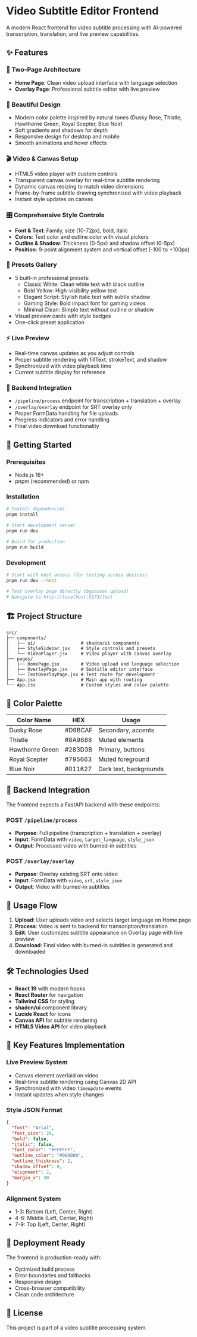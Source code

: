 # Video Subtitle Editor Frontend

A modern React frontend for video subtitle processing with AI-powered transcription, translation, and live preview capabilities.

## ✨ Features

### 🎯 Two-Page Architecture
- **Home Page**: Clean video upload interface with language selection
- **Overlay Page**: Professional subtitle editor with live preview

### 🎨 Beautiful Design
- Modern color palette inspired by natural tones (Dusky Rose, Thistle, Hawthorne Green, Royal Scepter, Blue Noir)
- Soft gradients and shadows for depth
- Responsive design for desktop and mobile
- Smooth animations and hover effects

### 🎬 Video & Canvas Setup
- HTML5 video player with custom controls
- Transparent canvas overlay for real-time subtitle rendering
- Dynamic canvas resizing to match video dimensions
- Frame-by-frame subtitle drawing synchronized with video playback
- Instant style updates on canvas

### 🎛️ Comprehensive Style Controls
- **Font & Text**: Family, size (10-72px), bold, italic
- **Colors**: Text color and outline color with visual pickers
- **Outline & Shadow**: Thickness (0-5px) and shadow offset (0-5px)
- **Position**: 9-point alignment system and vertical offset (-100 to +100px)

### 🎨 Presets Gallery
- 5 built-in professional presets:
  - Classic White: Clean white text with black outline
  - Bold Yellow: High-visibility yellow text
  - Elegant Script: Stylish italic text with subtle shadow
  - Gaming Style: Bold impact font for gaming videos
  - Minimal Clean: Simple text without outline or shadow
- Visual preview cards with style badges
- One-click preset application

### ⚡ Live Preview
- Real-time canvas updates as you adjust controls
- Proper subtitle rendering with fillText, strokeText, and shadow
- Synchronized with video playback time
- Current subtitle display for reference

### 🔄 Backend Integration
- `/pipeline/process` endpoint for transcription + translation + overlay
- `/overlay/overlay` endpoint for SRT overlay only
- Proper FormData handling for file uploads
- Progress indicators and error handling
- Final video download functionality

## 🚀 Getting Started

### Prerequisites
- Node.js 18+ 
- pnpm (recommended) or npm

### Installation
```bash
# Install dependencies
pnpm install

# Start development server
pnpm run dev

# Build for production
pnpm run build
```

### Development
```bash
# Start with host access (for testing across devices)
pnpm run dev --host

# Test overlay page directly (bypasses upload)
# Navigate to http://localhost:5173/test
```

## 🏗️ Project Structure

```
src/
├── components/
│   ├── ui/                 # shadcn/ui components
│   ├── StyleSidebar.jsx    # Style controls and presets
│   └── VideoPlayer.jsx     # Video player with canvas overlay
├── pages/
│   ├── HomePage.jsx        # Video upload and language selection
│   ├── OverlayPage.jsx     # Subtitle editor interface
│   └── TestOverlayPage.jsx # Test route for development
├── App.jsx                 # Main app with routing
└── App.css                 # Custom styles and color palette
```

## 🎨 Color Palette

| Color Name      | HEX     | Usage                    |
|-----------------|---------|--------------------------|
| Dusky Rose      | #D9BCAF | Secondary, accents       |
| Thistle         | #8A9688 | Muted elements           |
| Hawthorne Green | #283D3B | Primary, buttons         |
| Royal Scepter   | #795663 | Muted foreground         |
| Blue Noir       | #011627 | Dark text, backgrounds   |

## 🔧 Backend Integration

The frontend expects a FastAPI backend with these endpoints:

### POST `/pipeline/process`
- **Purpose**: Full pipeline (transcription + translation + overlay)
- **Input**: FormData with `video`, `target_language`, `style_json`
- **Output**: Processed video with burned-in subtitles

### POST `/overlay/overlay`
- **Purpose**: Overlay existing SRT onto video
- **Input**: FormData with `video`, `srt`, `style_json`
- **Output**: Video with burned-in subtitles

## 📱 Usage Flow

1. **Upload**: User uploads video and selects target language on Home page
2. **Process**: Video is sent to backend for transcription/translation
3. **Edit**: User customizes subtitle appearance on Overlay page with live preview
4. **Download**: Final video with burned-in subtitles is generated and downloaded

## 🛠️ Technologies Used

- **React 19** with modern hooks
- **React Router** for navigation
- **Tailwind CSS** for styling
- **shadcn/ui** component library
- **Lucide React** for icons
- **Canvas API** for subtitle rendering
- **HTML5 Video API** for video playback

## 🎯 Key Features Implementation

### Live Preview System
- Canvas element overlaid on video
- Real-time subtitle rendering using Canvas 2D API
- Synchronized with video `timeupdate` events
- Instant updates when style changes

### Style JSON Format
```json
{
  "font": "Arial",
  "font_size": 28,
  "bold": false,
  "italic": false,
  "font_color": "#FFFFFF",
  "outline_color": "#000000",
  "outline_thickness": 2,
  "shadow_offset": 0,
  "alignment": 2,
  "margin_v": 30
}
```

### Alignment System
- 1-3: Bottom (Left, Center, Right)
- 4-6: Middle (Left, Center, Right)  
- 7-9: Top (Left, Center, Right)

## 🚀 Deployment Ready

The frontend is production-ready with:
- Optimized build process
- Error boundaries and fallbacks
- Responsive design
- Cross-browser compatibility
- Clean code architecture

## 📄 License

This project is part of a video subtitle processing system.

